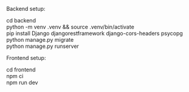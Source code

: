 Backend setup:

  cd backend  
  python -m venv .venv && source .venv/bin/activate  
  pip install Django djangorestframework django-cors-headers psycopg  
  python manage.py migrate  
  python manage.py runserver


Frontend setup:  

  cd frontend  
  npm ci  
  npm run dev
